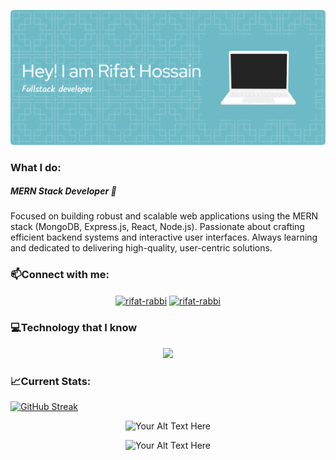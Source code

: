![Header](https://github.com/rifat-hossain07/rifat-hossain07/blob/main/github-header-image.png)
<h3 align="left">What I do:</h3>
<h5> MERN Stack Developer 🚀</h5>
<P>
  
Focused on building robust and scalable web applications using the MERN stack (MongoDB, Express.js, React, Node.js). Passionate about crafting efficient backend systems and interactive user interfaces. Always learning and dedicated to delivering high-quality, user-centric solutions.
</P>


<h3 align="left">📫Connect with me:</h3>
<p align="center">
<a href="https://linkedin.com/in/rifat-rabbi" target="blank"><img align="center" src="https://skillicons.dev/icons?i=linkedin" alt="rifat-rabbi" /></a>
<a href="https://linkedin.com/in/rifat-rabbi" target="blank"><img align="center" src="https://img.icons8.com/color/65/apple-mail.png" alt="rifat-rabbi" /></a>
</p>





<h3 align="left">💻Technology that I know</h3>
<p align="center">
   <a href="https://skillicons.dev">  
  <img src="https://skillicons.dev/icons?i=js,tailwind,react,express,nodejs,mongodb,bootstrap,materialui" />
  </a>
</p>

<h3 align="left">📈Current Stats:</h3>

[![GitHub Streak](https://github-readme-streak-stats.herokuapp.com?user=rifat-hossain07&theme=react&border_radius=5&card_width=1000)](https://git.io/streak-stats)
<p align="center">
  <img src="http://github-profile-summary-cards.vercel.app/api/cards/repos-per-language?username=rifat-hossain07&theme=react" alt="Your Alt Text Here">
</p>

<p align="center">
  <img src="http://github-profile-summary-cards.vercel.app/api/cards/profile-details?username=rifat-hossain07&theme=react" alt="Your Alt Text Here">
  
</p>










<!--
**rifat-hossain07/rifat-hossain07** is a ✨ _special_ ✨ repository because its `README.md` (this file) appears on your GitHub profile.

Here are some ideas to get you started:

- 🔭 I’m currently working on ...
- 🌱 I’m currently learning ...
- 👯 I’m looking to collaborate on ...
- 🤔 I’m looking for help with ...
- 💬 Ask me about ...
- 📫 How to reach me: ...
- 😄 Pronouns: ...
- ⚡ Fun fact: ...
-->

